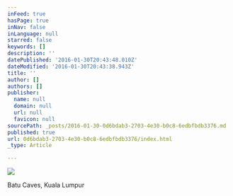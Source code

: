 ```yaml
---
inFeed: true
hasPage: true
inNav: false
inLanguage: null
starred: false
keywords: []
description: ''
datePublished: '2016-01-30T20:43:48.010Z'
dateModified: '2016-01-30T20:43:38.943Z'
title: ''
author: []
authors: []
publisher:
  name: null
  domain: null
  url: null
  favicon: null
sourcePath: _posts/2016-01-30-0d6bdab3-2703-4e30-b0c8-6edbfbdb3376.md
published: true
url: 0d6bdab3-2703-4e30-b0c8-6edbfbdb3376/index.html
_type: Article

---
```

![](https://the-grid-user-content.s3-us-west-2.amazonaws.com/07869ab3-e0c1-46cd-b346-bd7a34abab57.jpg)

Batu Caves, Kuala Lumpur
